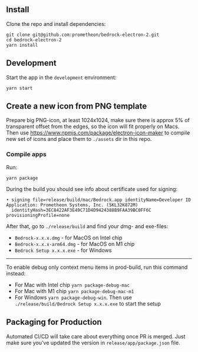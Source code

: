 ## Install

Clone the repo and install dependencies:

    git clone git@github.com:prometheon/bedrock-electron-2.git
    cd bedrock-electron-2
    yarn install

## Development

Start the app in the `development` environment:

    yarn start

## Create a new icon from PNG template

Prepare big PNG-icon, at least 1024x1024, make sure there is approx 5% of transparent offset from the edges, so the icon will fit properly on Macs.
Then use https://www.npmjs.com/package/electron-icon-maker to compile new set of icons and place them to `./assets` dir in this repo.

### Compile apps

Run:

    yarn package

During the build you should see info about certificate used for signing:

```
• signing file=release/build/mac/Bedrock.app identityName=Developer ID Application: Prometheon Systems, Inc. (5KL32K872M)
  identityHash=3EC8422AF3E49C71D4D9424388B9FAA39BC0FF6C provisioningProfile=none
```

After that, go to `./release/build` and find your dmg- and exe-files:

- `Bedrock-x.x.x.dmg` - for MacOS on Intel chip
- `Bedrock-x.x.x-arm64.dmg` - for MacOS on M1 chip
- `Bedrock Setup x.x.x.exe` - for Windows

---

To enable debug only context menu items in prod-build, run this command instead:

- For Mac with Intel chip `yarn package-debug-mac`
- For Mac with M1 chip `yarn package-debug-mac-m1`
- For Windows `yarn package-debug-win`. Then use `./release/build/Bedrock Setup x.x.x.exe` to start the setup

## Packaging for Production

Automated CI/CD will take care about everything once PR is merged. Just make sure you've updated the version in `release/app/package.json` file.
